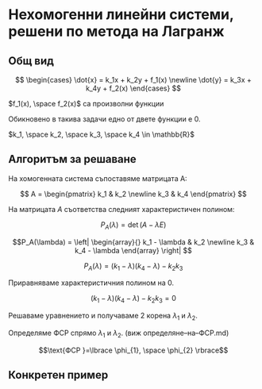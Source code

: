 # Нехомогенни линейни системи, решени по метода на Лагранж

## Общ вид

$$
\begin{cases}
\dot{x} = k_1x + k_2y + f_1(x) \newline
\dot{y} = k_3x + k_4y + f_2(x)
\end{cases}
$$

$f_1(x), \space f_2(x)$ са произволни функции

Обикновено в такива задачи едно от двете функции е 0.

$k_1, \space k_2, \space k_3, \space k_4 \in \mathbb{R}$

## Алгоритъм за решаване

На хомогенната система съпоставяме матрицата A:

$$
A = 
\begin{pmatrix}
k_1 & k_2 \newline
k_3 & k_4
\end{pmatrix}
$$

На матрицата $A$ съответства следният характеристичен полином:

$$P_A(\lambda) = \det(A - \lambda E)$$

$$P_A(\lambda) =
\left|
    \begin{array}{}
        k_1 - \lambda & k_2           
        \newline
        k_3           & k_4 - \lambda
    \end{array}
\right|
$$

$$P_A(\lambda) = (k_1 - \lambda)(k_4 - \lambda) - k_2 k _3$$

Приравняваме характеристичния полином на $0$.

$$(k_1 - \lambda)(k_4 - \lambda) - k_2 k _3 = 0$$

Решаваме уравнението и получаваме 2 корена $\lambda_1$ и $\lambda_2$.

Определяме ФСР спрямо $\lambda_1$ и $\lambda_2$. (виж определяне–на–ФСР.md)

$$\text{ФСР }=\lbrace \phi_{1}, \space \phi_{2} \rbrace$$


## Конкретен пример